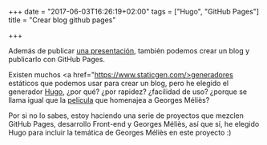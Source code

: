 +++
date = "2017-06-03T16:26:19+02:00"
tags = ["Hugo", "GitHub Pages"]
title = "Crear blog github pages"

+++

Además de publicar <a href="https://github.com/cristinafsanz/melies-origen">una presentación</a>, también podemos crear un blog y publicarlo con GitHub Pages.

Existen muchos <a href="https://www.staticgen.com/>generadores estáticos</a> que podemos usar para crear un blog, pero he elegido el generador <a href="http://gohugo.io/">Hugo</a>, ¿por qué? ¿por rapidez? ¿facilidad de uso? ¿porque se llama igual que la <a href="https://www.filmaffinity.com/es/film504011.html">película</a> que homenajea a Georges Méliès? 

Por si no lo sabes, estoy haciendo una serie de proyectos que mezclen GitHub Pages, desarrollo Front-end y Georges Méliès, así que sí, he elegido Hugo para incluir la temática de Georges Méliès en este proyecto :)

